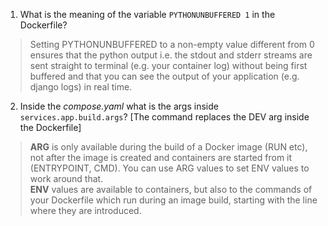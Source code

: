 1. What is the meaning of the variable `PYTHONUNBUFFERED 1` in the Dockerfile?
  >Setting PYTHONUNBUFFERED to a non-empty value different from 0 ensures that the python output i.e. the stdout and stderr streams are sent straight to terminal (e.g. your container log) without being first buffered and that you can see the output of your application (e.g. django logs) in real time.
2. Inside the *compose.yaml* what is the args inside `services.app.build.args`? [The command replaces the DEV arg inside the Dockerfile]
  >**ARG** is only available during the build of a Docker image (RUN etc), not after the image is created and containers are started from it (ENTRYPOINT, CMD). You can use ARG values to set ENV values to work around that.  
  **ENV** values are available to containers, but also to the commands of your Dockerfile which run during an image build, starting with the line where they are introduced.